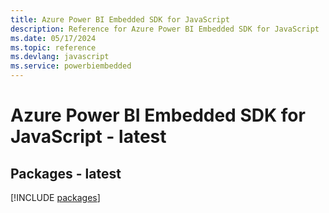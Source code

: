 ```yaml
---
title: Azure Power BI Embedded SDK for JavaScript
description: Reference for Azure Power BI Embedded SDK for JavaScript
ms.date: 05/17/2024
ms.topic: reference
ms.devlang: javascript
ms.service: powerbiembedded
---
```

# Azure Power BI Embedded SDK for JavaScript - latest
## Packages - latest
[!INCLUDE [packages](power-bi-embedded-index.md)]